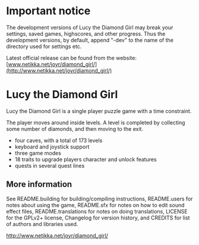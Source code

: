 # Important notice

The development versions of Lucy the Diamond Girl may break your settings, saved games, highscores, and other progress.
Thus the development versions, by default, append "-dev" to the name of the directory used for settings etc.

Latest official release can be found from the website: [www.netikka.net/joyr/diamond_girl/](http://www.netikka.net/joyr/diamond_girl/)



Lucy the Diamond Girl
=====================

Lucy the Diamond Girl is a single player puzzle game with a time constraint.

The player moves around inside levels. A level is completed by
collecting some number of diamonds, and then moving to the exit.

* four caves, with a total of 173 levels
* keyboard and joystick support
* three game modes
* 18 traits to upgrade players character and unlock features
* quests in several quest lines


More information
----------------

See README.building for building/compiling instructions,
README.users for notes about using the game,
README.sfx for notes on how to edit sound effect files,
README.translations for notes on doing translations,
LICENSE for the GPLv2+ license,
Changelog for version history,
and CREDITS for list of authors and libraries used.


http://www.netikka.net/joyr/diamond_girl/
